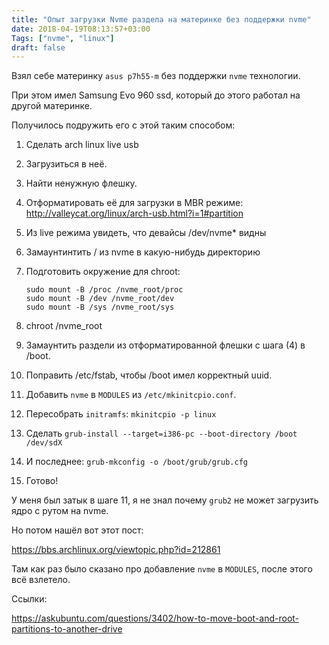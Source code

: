 ```yaml
---
title: "Опыт загрузки Nvme раздела на материнке без поддержки nvme"
date: 2018-04-19T08:13:57+03:00
Tags: ["nvme", "linux"]
draft: false
---
```


Взял себе материнку `asus p7h55-m` без поддержки `nvme` технологии.

При этом имел Samsung Evo 960 ssd, который до этого работал на другой материнке.

Получилось подружить его с этой таким способом:

1. Сделать arch linux live usb
2. Загрузиться в неё.
3. Найти ненужную флешку.
4. Отформатировать её для загрузки в MBR режиме: http://valleycat.org/linux/arch-usb.html?i=1#partition
5. Из live режима увидеть, что девайсы /dev/nvme* видны
6. Замаунтинтить / из nvme в какую-нибудь директорию
7. Подготовить окружение для chroot:

    ```
    sudo mount -B /proc /nvme_root/proc
    sudo mount -B /dev /nvme_root/dev
    sudo mount -B /sys /nvme_root/sys
    ```

8. chroot /nvme_root
9. Замаунтить раздели из отформатированной флешки с шага (4) в /boot.
10. Поправить /etc/fstab, чтобы /boot имел корректный uuid.
11. Добавить `nvme` в `MODULES` из `/etc/mkinitcpio.conf`.
12. Пересобрать `initramfs`: `mkinitcpio -p linux`
13. Сделать `grub-install --target=i386-pc --boot-directory /boot /dev/sdX`
14. И последнее: `grub-mkconfig -o /boot/grub/grub.cfg`
15. Готово!

У меня был затык в шаге 11, я не знал почему `grub2` не может загрузить ядро с рутом на nvme.

Но потом нашёл вот этот пост:

https://bbs.archlinux.org/viewtopic.php?id=212861

Там как раз было сказано про добавление `nvme` в `MODULES`, после этого всё взлетело.


Ссылки:

https://askubuntu.com/questions/3402/how-to-move-boot-and-root-partitions-to-another-drive



